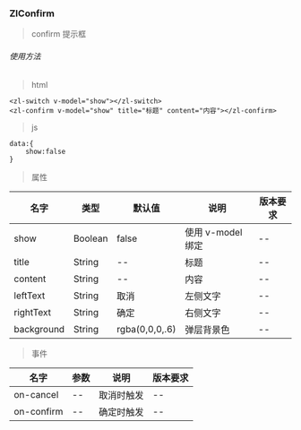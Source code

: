 
### ZlConfirm
> confirm 提示框
###### 使用方法

> html

```
<zl-switch v-model="show"></zl-switch>
<zl-confirm v-model="show" title="标题" content="内容"></zl-confirm>
```
> js

```
data:{
    show:false
}

```
> 属性

| 名字       | 类型    | 默认值         | 说明              | 版本要求 |
| ---------- | ------- | -------------- | ----------------- | -------- |
| show       | Boolean | false          | 使用 v-model 绑定 | --       |
| title      | String  | --             | 标题              | --       |
| content    | String  | --             | 内容              | --       |
| leftText   | String  | 取消           | 左侧文字          | --       |
| rightText  | String  | 确定           | 右侧文字          | --       |
| background | String  | rgba(0,0,0,.6) | 弹层背景色        | --       |

> 事件

| 名字       | 参数 | 说明       | 版本要求 |
| ---------- | ---- | ---------- | -------- |
| on-cancel  | --   | 取消时触发 | --       |
| on-confirm | --   | 确定时触发 | --       |
